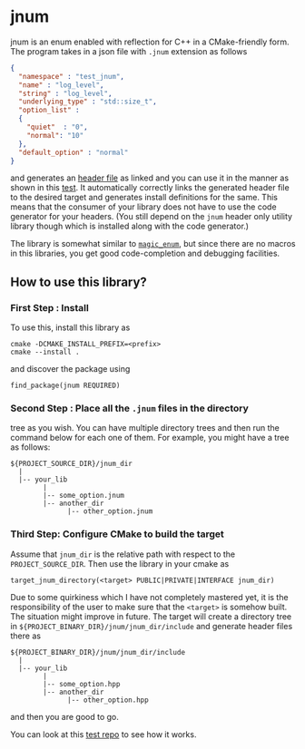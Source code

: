 # jnum

jnum is an enum enabled with reflection for C++ in a CMake-friendly form. The
program takes in a json file with `.jnum` extension as follows

```json
{
  "namespace" : "test_jnum",
  "name" : "log_level",
  "string" : "log_level",
  "underlying_type" : "std::size_t",
  "option_list" :
  {
    "quiet"  : "0",
    "normal": "10"
  },
  "default_option" : "normal"
}
```

and generates an [header file](share/loglevel.hpp) as linked and you can use it
in the manner as shown in this
[test](https://github.com/jayeshbadwaik/test_jnum/blob/master/src/bin/test_jnum.cpp).
It automatically correctly links the generated header file to the desired
target and generates install definitions for the same. This means that the
consumer of your library does not have to use the code generator for your
headers. (You still depend on the `jnum` header only utility library though
which is installed along with the code generator.)

The library is somewhat similar to
[`magic_enum`](https://github.com/Neargye/magic_enum), but since there are no
macros in this libraries, you get good code-completion and debugging
facilities.

## How to use this library?

### First Step : Install

To use this, install this library as
```
cmake -DCMAKE_INSTALL_PREFIX=<prefix>
cmake --install .
```

and discover the package using
```
find_package(jnum REQUIRED)
```

### Second Step : Place all the `.jnum` files in the directory
tree as you wish. You can have multiple directory trees and then run the
command below for each one of them. For example, you might have a tree as
follows:

```
${PROJECT_SOURCE_DIR}/jnum_dir
  |
  |-- your_lib
        |
        |-- some_option.jnum
        |-- another_dir
              |-- other_option.jnum
```


### Third Step: Configure CMake to build the target
Assume that `jnum_dir` is the relative path with respect to the
`PROJECT_SOURCE_DIR`.  Then use the library in your cmake as
```
target_jnum_directory(<target> PUBLIC|PRIVATE|INTERFACE jnum_dir)
```

Due to some quirkiness which I have not completely mastered yet, it is the
responsibility of the user to make sure that the `<target>` is somehow built.
The situation might improve in future.  The target will create a directory tree
in `${PROJECT_BINARY_DIR}/jnum/jnum_dir/include` and generate header files
there as

```
${PROJECT_BINARY_DIR}/jnum/jnum_dir/include
  |
  |-- your_lib
        |
        |-- some_option.hpp
        |-- another_dir
              |-- other_option.hpp
```

and then you are good to go.

You can look at this [test repo](https://github.com/jayeshbadwaik/test_jnum) to
see how it works.
